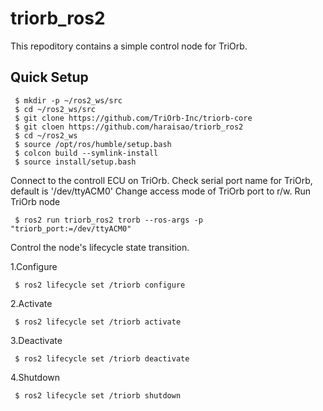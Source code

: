# triorb_ros2
This repoditory contains a simple control node for TriOrb.

## Quick Setup
~~~
 $ mkdir -p ~/ros2_ws/src
 $ cd ~/ros2_ws/src
 $ git clone https://github.com/TriOrb-Inc/triorb-core
 $ git cloen https://github.com/haraisao/triorb_ros2
 $ cd ~/ros2_ws
 $ source /opt/ros/humble/setup.bash
 $ colcon build --symlink-install
 $ source install/setup.bash
~~~

Connect to the controll ECU on TriOrb.
Check serial port name for TriOrb, default is '/dev/ttyACM0'
Change access mode of TriOrb port to r/w.
Run TriOrb node
~~~
 $ ros2 run triorb_ros2 trorb --ros-args -p "triorb_port:=/dev/ttyACM0"
~~~
Control the node's lifecycle state transition.

1.Configure
~~~
 $ ros2 lifecycle set /triorb configure
~~~

2.Activate
~~~
 $ ros2 lifecycle set /triorb activate
~~~

3.Deactivate
~~~
 $ ros2 lifecycle set /triorb deactivate
~~~

4.Shutdown
~~~
 $ ros2 lifecycle set /triorb shutdown
~~~
